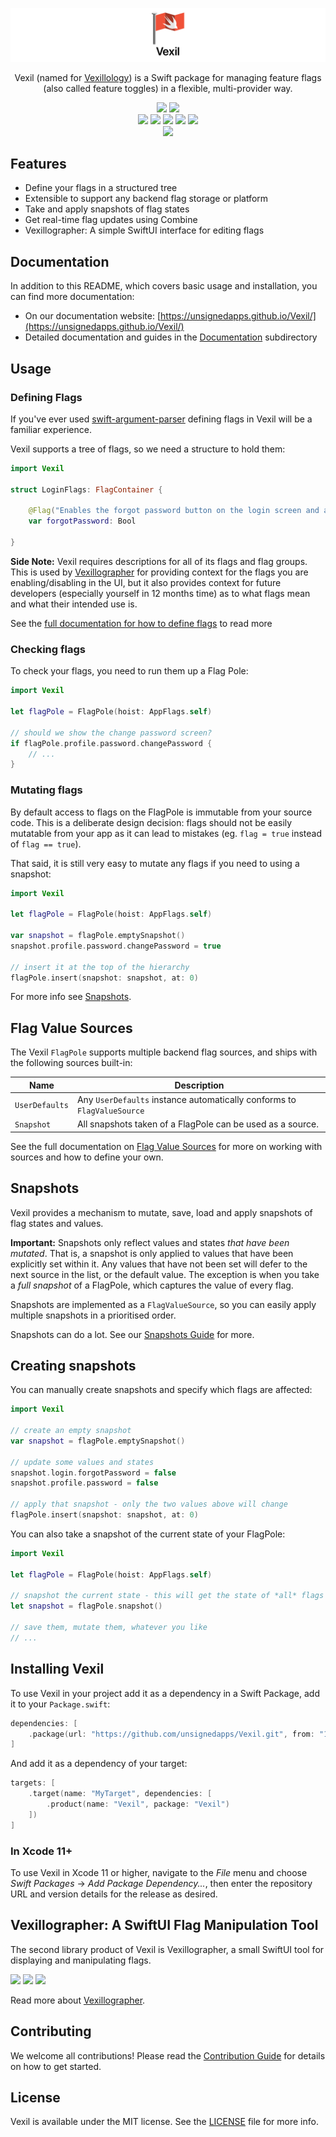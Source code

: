 ![Vexil][vexil-logo]

<p align="center">Vexil (named for <a href="https://en.wikipedia.org/wiki/Vexillology">Vexillology</a>) is a Swift package for managing feature flags <br />(also called feature toggles) in a flexible, multi-provider way.</p>

<p align="center">
	<a href="https://sonarcloud.io/dashboard?id=unsignedapps_Vexil"><img src="https://sonarcloud.io/api/project_badges/measure?project=unsignedapps_Vexil&metric=alert_status"></a>
	<img src="https://github.com/unsignedapps/Vexil/workflows/%3E90%25%20Documented/badge.svg">
	<br />
	<img src="https://github.com/unsignedapps/Vexil/workflows/iOS%20Tests/badge.svg">
	<img src="https://github.com/unsignedapps/Vexil/workflows/macOS%20Tests/badge.svg">
	<img src="https://github.com/unsignedapps/Vexil/workflows/tvOS%20Tests/badge.svg">
	<img src="https://github.com/unsignedapps/Vexil/workflows/watchOS%20Build%20Tests/badge.svg">
	<img src="https://github.com/unsignedapps/Vexil/workflows/Linux%20Tests/badge.svg">
	<br />
	<a href="https://swiftpackageindex.com/unsignedapps/Vexil"><img src="https://img.shields.io/endpoint?url=https%3A%2F%2Fswiftpackageindex.com%2Fapi%2Fpackages%2Funsignedapps%2FVexil%2Fbadge%3Ftype%3Dplatforms"></a>
</p>

## Features

* Define your flags in a structured tree
* Extensible to support any backend flag storage or platform
* Take and apply snapshots of flag states
* Get real-time flag updates using Combine
* Vexillographer: A simple SwiftUI interface for editing flags

## Documentation

In addition to this README, which covers basic usage and installation, you can find more documentation:

- On our documentation website: [https://unsignedapps.github.io/Vexil/](https://unsignedapps.github.io/Vexil/)
- Detailed documentation and guides in the [Documentation](Documentation) subdirectory

## Usage

### Defining Flags

If you've ever used [swift-argument-parser][swift-argument-parser] defining flags in Vexil will be a familiar experience.

Vexil supports a tree of flags, so we need a structure to hold them:

```swift
import Vexil

struct LoginFlags: FlagContainer {

    @Flag("Enables the forgot password button on the login screen and associated flows")
    var forgotPassword: Bool

}
```

**Side Note:** Vexil requires descriptions for all of its flags and flag groups. This is used by [Vexillographer](#vexillographer-a-swiftui-flag-manipulation-tool) for providing context for the flags you are enabling/disabling in the UI, but it also provides context for future developers (especially yourself in 12 months time) as to what flags mean and what their intended use is.

See the [full documentation for how to define flags][defining-flags] to read more

### Checking flags

To check your flags, you need to run them up a Flag Pole:

```swift
import Vexil

let flagPole = FlagPole(hoist: AppFlags.self)

// should we show the change password screen?
if flagPole.profile.password.changePassword {
    // ...
}
```

### Mutating flags

By default access to flags on the FlagPole is immutable from your source code. This is a deliberate design decision: flags should not be easily mutatable from your app as it can lead to mistakes (eg. `flag = true` instead of `flag == true`).

That said, it is still very easy to mutate any flags if you need to using a snapshot:

```swift
import Vexil

let flagPole = FlagPole(hoist: AppFlags.self)

var snapshot = flagPole.emptySnapshot()
snapshot.profile.password.changePassword = true

// insert it at the top of the hierarchy
flagPole.insert(snapshot: snapshot, at: 0)
```

For more info see [Snapshots](#snapshots).

## Flag Value Sources

The Vexil `FlagPole` supports multiple backend flag sources, and ships with the following sources built-in:

| Name | Description |
|------|-------------|
| `UserDefaults` | Any `UserDefaults` instance automatically conforms to `FlagValueSource` |
| `Snapshot` | All snapshots taken of a FlagPole can be used as a source. |

See the full documentation on [Flag Value Sources][flag-value-sources] for more on working with sources and how to define your own.


## Snapshots

Vexil provides a mechanism to mutate, save, load and apply snapshots of flag states and values.

**Important:** Snapshots only reflect values and states _that have been mutated_. That is, a snapshot is only applied to values that have been explicitly set within it. Any values that have not been set will defer to the next source in the list, or the default value. The exception is when you take a _full snapshot_ of a FlagPole, which captures the value of every flag.

Snapshots are implemented as a `FlagValueSource`, so you can easily apply multiple snapshots in a prioritised order.

Snapshots can do a lot. See our [Snapshots Guide][snapshots] for more.

## Creating snapshots

You can manually create snapshots and specify which flags are affected:

```swift
import Vexil

// create an empty snapshot
var snapshot = flagPole.emptySnapshot()

// update some values and states
snapshot.login.forgotPassword = false
snapshot.profile.password = false

// apply that snapshot - only the two values above will change
flagPole.insert(snapshot: snapshot, at: 0)
```

You can also take a snapshot of the current state of your FlagPole:

```swift
import Vexil

let flagPole = FlagPole(hoist: AppFlags.self)

// snapshot the current state - this will get the state of *all* flags
let snapshot = flagPole.snapshot()

// save them, mutate them, whatever you like
// ...
```

## Installing Vexil

To use Vexil in your project add it as a dependency in a Swift Package, add it to your `Package.swift`:

```swift
dependencies: [
    .package(url: "https://github.com/unsignedapps/Vexil.git", from: "1.0.0")
]
```

And add it as a dependency of your target:

```swift
targets: [
    .target(name: "MyTarget", dependencies: [
        .product(name: "Vexil", package: "Vexil")
    ])
]
```

### In Xcode 11+

To use Vexil in Xcode 11 or higher, navigate to the _File_ menu and choose _Swift Packages_ -> _Add Package Dependency..._, then enter the repository URL and version details for the release as desired.

## Vexillographer: A SwiftUI Flag Manipulation Tool

The second library product of Vexil is Vexillographer, a small SwiftUI tool for displaying and manipulating flags.

<div>
    <img src="https://github.com/unsignedapps/Vexil/raw/main/Documentation/Images/Vexillographer-1.png" />
    <img src="https://github.com/unsignedapps/Vexil/raw/main/Documentation/Images/Vexillographer-2.png" />
    <img src="https://github.com/unsignedapps/Vexil/raw/main/Documentation/Images/Vexillographer-3.png" />
</div>

Read more about [Vexillographer][vexillographer].

## Contributing

We welcome all contributions! Please read the [Contribution Guide](CONTRIBUTING.md) for details on how to get started.

## License

Vexil is available under the MIT license. See the [LICENSE](LICENSE) file for more info.

[vexil-logo]: .github/vexil.png
[swift-argument-parser]: https://github.com/apple/swift-argument-parser
[vexil-cli]: https://github.com/unsignedapps/Vexil-cli

[defining-flags]: Documentation/Defining-Flags.md
[flag-value-sources]: Documentation/Sources.md
[snapshots]: Documentation/Snapshots.md
[vexillographer]: Documentation/Vexillographer.md
